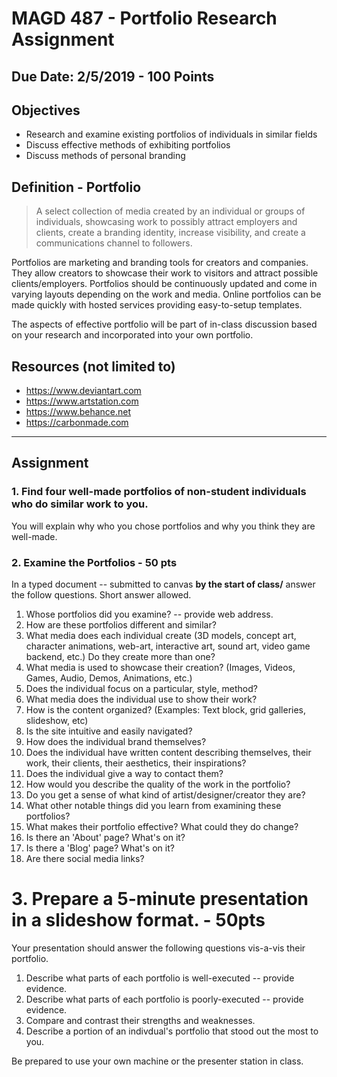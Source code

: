 # MAGD 487 - Portfolio Research Assignment
## Due Date: 2/5/2019 - 100 Points

## Objectives
+ Research and examine existing portfolios of individuals in similar fields
+ Discuss effective methods of exhibiting portfolios
+ Discuss methods of personal branding

## Definition - Portfolio
> A select collection of media created by an individual or groups of individuals, showcasing work to possibly attract employers and  clients, create a branding identity, increase visibility, and create a communications channel to followers.

Portfolios are marketing and branding tools for creators and companies. They allow creators to showcase their work to visitors and attract possible clients/employers. Portfolios should be continuously updated and come in varying layouts depending on the work and media. Online portfolios can be made quickly with hosted services providing easy-to-setup templates.

The aspects of effective portfolio will be part of in-class discussion based on your research and incorporated into your own portfolio.

## Resources (not limited to)
- https://www.deviantart.com
- https://www.artstation.com
- https://www.behance.net 
- https://carbonmade.com 

***
## Assignment
### 1. Find four well-made portfolios of non-student individuals who do similar work to you.
You will explain why who you chose portfolios and why you think they are well-made.

### 2. Examine the Portfolios - 50 pts
In a typed document -- submitted to canvas **by the start of class/** answer the follow questions. Short answer allowed. 
1. Whose portfolios did you examine? -- provide web address.
2. How are these  portfolios different and similar?
3. What media does each individual create (3D models, concept art, character animations, web-art, interactive art, sound art, video game backend, etc.) Do they create more than one?
4. What media is used to showcase their creation?
(Images, Videos, Games, Audio, Demos, Animations, etc.)
5. Does the individual focus on a particular, style, method?
6. What media does the individual use to show their work?
7. How is the content organized? (Examples: Text block, grid galleries, slideshow, etc)
7. Is the site intuitive and easily navigated?
8. How does the individual brand themselves?
9. Does the individual have written content describing themselves, their work, their clients, their aesthetics, their inspirations?
10. Does the individual give a way to contact them?
11. How would you describe the quality of the work in the portfolio?
12. Do you get a sense of what kind of artist/designer/creator they are?
13. What other notable things did you learn from examining these portfolios?
14. What makes their portfolio effective? What could they do change?
15. Is there an 'About' page? What's on it?
16. Is there a 'Blog' page? What's on it?
17. Are there social media links?


# 3. Prepare a 5-minute presentation in a slideshow format. - 50pts
Your presentation should answer the following questions vis-a-vis their portfolio. 
1. Describe what parts of each portfolio is well-executed -- provide evidence.
2. Describe what parts of each portfolio is poorly-executed -- provide evidence.
3. Compare and contrast their strengths and weaknesses.
4. Describe a portion of an indivdual's portfolio that stood out the most to you.

Be prepared to use your own machine or the presenter station in class.




